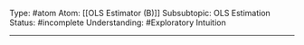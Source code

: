 Type: #atom
Atom: [[OLS Estimator (B)]]
Subsubtopic: OLS Estimation
Status: #incomplete 
Understanding: #Exploratory Intuition

----
